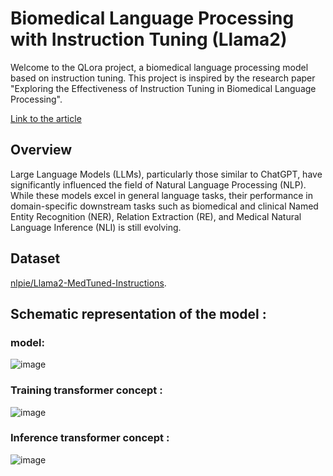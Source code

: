 # Biomedical Language Processing with Instruction Tuning (Llama2)
Welcome to the QLora project, a biomedical language processing model based on instruction tuning. This project is inspired by the research paper "Exploring the Effectiveness of Instruction Tuning in Biomedical Language Processing".

[Link to the article](https://arxiv.org/abs/2401.00579)


## Overview
Large Language Models (LLMs), particularly those similar to ChatGPT, have significantly influenced the field of Natural Language Processing (NLP). While these models excel in general language tasks, their performance in domain-specific downstream tasks such as biomedical and clinical Named Entity Recognition (NER), Relation Extraction (RE), and Medical Natural Language Inference (NLI) is still evolving. 

## Dataset 
[nlpie/Llama2-MedTuned-Instructions]([https://arxiv.org/abs/2401.00579](https://huggingface.co/datasets/nlpie/Llama2-MedTuned-Instructions)).

## Schematic representation of the model :
### model:
![image](https://github.com/almog2290/Instruction_Tuning_MedLlama2/assets/25738160/9a1d0d02-7ba8-498c-8203-f0b62667800f)

### Training transformer concept : 
![image](https://github.com/almog2290/Instruction_Tuning_MedLlama2/assets/25738160/dfb5e1d9-3b9e-44b2-a800-51e0ba754cf5)

### Inference transformer concept : 
![image](https://github.com/almog2290/Instruction_Tuning_MedLlama2/assets/25738160/79901bcb-ff47-4cbc-bd7f-37f7e311e2e3)
